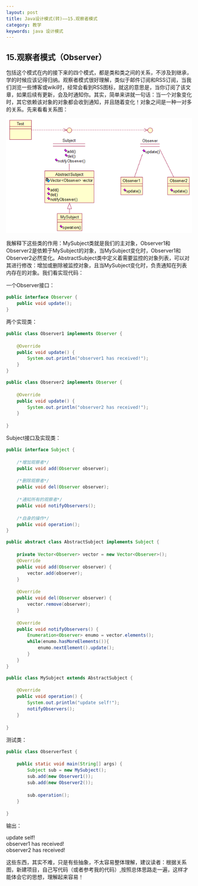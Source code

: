```yaml
---
layout: post
title: Java设计模式(转)——15.观察者模式
category: 教学
keywords: java 设计模式
---
```


## 15.观察者模式（Observer）

包括这个模式在内的接下来的四个模式，都是类和类之间的关系，不涉及到继承，学的时候应该记得归纳。观察者模式很好理解，类似于邮件订阅和RSS订阅，当我们浏览一些博客或wiki时，经常会看到RSS图标，就这的意思是，当你订阅了该文章，如果后续有更新，会及时通知你。其实，简单来讲就一句话：当一个对象变化时，其它依赖该对象的对象都会收到通知，并且随着变化！对象之间是一种一对多的关系。先来看看关系图：

<img src="/assets/img/content26.png">

我解释下这些类的作用：MySubject类就是我们的主对象，Observer1和Observer2是依赖于MySubject的对象，当MySubject变化时，Observer1和Observer2必然变化。AbstractSubject类中定义着需要监控的对象列表，可以对其进行修改：增加或删除被监控对象，且当MySubject变化时，负责通知在列表内存在的对象。我们看实现代码：

一个Observer接口：

``` java
public interface Observer {
	public void update();
}
```

两个实现类：

``` java
public class Observer1 implements Observer {

	@Override
	public void update() {
		System.out.println("observer1 has received!");
	}
}
```

``` java
public class Observer2 implements Observer {

	@Override
	public void update() {
		System.out.println("observer2 has received!");
	}

}
```

Subject接口及实现类：

``` java
public interface Subject {
	
	/*增加观察者*/
	public void add(Observer observer);
	
	/*删除观察者*/
	public void del(Observer observer);
	
	/*通知所有的观察者*/
	public void notifyObservers();
	
	/*自身的操作*/
	public void operation();
}
```

``` java
public abstract class AbstractSubject implements Subject {

	private Vector<Observer> vector = new Vector<Observer>();
	@Override
	public void add(Observer observer) {
		vector.add(observer);
	}

	@Override
	public void del(Observer observer) {
		vector.remove(observer);
	}

	@Override
	public void notifyObservers() {
		Enumeration<Observer> enumo = vector.elements();
		while(enumo.hasMoreElements()){
			enumo.nextElement().update();
		}
	}
}
```

``` java
public class MySubject extends AbstractSubject {

	@Override
	public void operation() {
		System.out.println("update self!");
		notifyObservers();
	}

}
```

测试类：

``` java
public class ObserverTest {

	public static void main(String[] args) {
		Subject sub = new MySubject();
		sub.add(new Observer1());
		sub.add(new Observer2());
		
		sub.operation();
	}

}
```

输出：

update self!<br>
observer1 has received!<br>
observer2 has received!<br>

 这些东西，其实不难，只是有些抽象，不太容易整体理解，建议读者：根据关系图，新建项目，自己写代码（或者参考我的代码）,按照总体思路走一遍，这样才能体会它的思想，理解起来容易！

